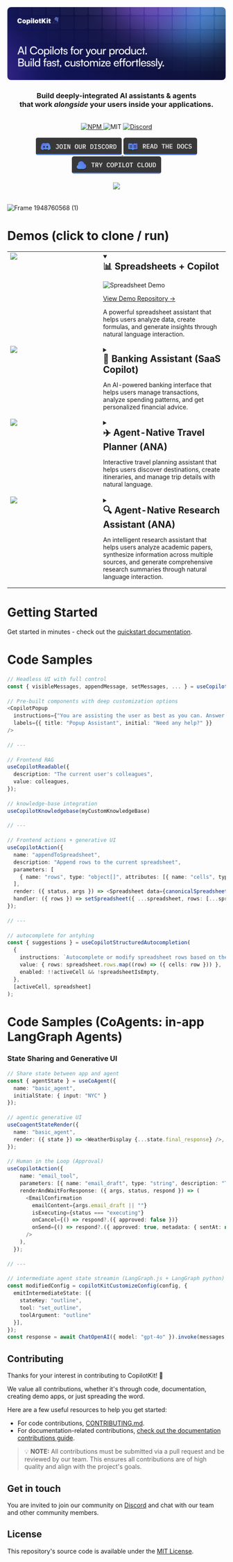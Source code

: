 <div align="center">
  <a href="https://copilotkit.ai" target="_blank">
    <img src="./assets/banner.png" alt="CopilotKit Logo">
  </a>

  <br/>

  <h3>
    Build deeply-integrated AI assistants & agents<br/>
    that work <em>alongside</em> your users inside your applications.
  </h3>
  
</div>

<br/>

<div align="center">
  <a href="https://www.npmjs.com/package/@copilotkit/react-core" target="_blank">
    <img src="https://img.shields.io/npm/v/%40copilotkit%2Freact-core?logo=npm&logoColor=%23FFFFFF&label=Version&color=%236963ff" alt="NPM">
  </a>
  <img src="https://img.shields.io/github/license/copilotkit/copilotkit?color=%236963ff&label=License" alt="MIT">
  <a href="https://discord.gg/6dffbvGU3D" target="_blank">
    <img src="https://img.shields.io/discord/1122926057641742418?logo=discord&logoColor=%23FFFFFF&label=Discord&color=%236963ff" alt="Discord">
  </a>
</div>
<br/>

<div align="center">
  <a href="https://discord.gg/6dffbvGU3D?ref=github_readme" target="_blank">
    <img src="./assets/btn_discord.png" alt="CopilotKit Discord" height="40px">
  </a>
  <a href="https://docs.copilotkit.ai?ref=github_readme" target="_blank">
    <img src="./assets/btn_docs.png" alt="CopilotKit GitHub" height="40px">
  </a>
  <a href="https://cloud.copilotkit.ai?ref=github_readme" target="_blank">
    <img src="./assets/btn_cloud.png" alt="CopilotKit GitHub" height="40px">
  </a>
  
</div>

<br/>
<div align="center">
  <a href="https://www.producthunt.com/posts/copilotkit" target="_blank">
    <img src="https://api.producthunt.com/widgets/embed-image/v1/top-post-badge.svg?post_id=428778&theme=light&period=daily">
  </a>
</div>
<br />

![Frame 1948760568 (1)](https://github.com/user-attachments/assets/0835847a-5952-4047-a117-bc532eaee7f6)



# Demos (click to clone / run)

<table>
<tr>
<td width="200" valign="top">
  <img src="https://github.com/user-attachments/assets/9c6ebced-1439-49bb-811b-1f74fe749ab5" width="200"/>
</td>
<td>
<details open>
<summary>
  <h2 style="display: inline-block; margin: 0;">📊 Spreadsheets + Copilot</h2>
</summary>

![Spreadsheet Demo](https://github.com/user-attachments/assets/0935da06-668e-41b1-806e-19a1a1574be2)

[View Demo Repository →](https://github.com/CopilotKit/demo-presentation)
</details>

A powerful spreadsheet assistant that helps users analyze data, create formulas, and generate insights through natural language interaction.
</td>
</tr>

<tr>
<td width="200" valign="top">
  <img src="https://github.com/user-attachments/assets/ecddcf4c-cfe3-45ba-848d-03f94902475f" width="200"/>
</td>
<td>
<details>
<summary>
  <h2 style="display: inline-block; margin: 0;">🏦 Banking Assistant (SaaS Copilot) </h2>
</summary>

<div align="center">
  <img src="https://github.com/user-attachments/assets/ecddcf4c-cfe3-45ba-848d-03f94902475f" width="800"/>
</div>

[View Demo Repository →](https://github.com/CopilotKit/demo-banking)
</details>

An AI-powered banking interface that helps users manage transactions, analyze spending patterns, and get personalized financial advice.
</td>
</tr>

<tr>
<td width="200" valign="top">
  <img src="https://github.com/user-attachments/assets/09dc873b-b263-40a3-8577-1414d0837510" width="200"/>
</td>
<td>
<details>
<summary>
  <h2 style="display: inline-block; margin: 0;">✈️ Agent-Native Travel Planner (ANA) </h2>
</summary>

<div align="center">
  <img src="https://github.com/user-attachments/assets/09dc873b-b263-40a3-8577-1414d0837510" width="800"/>
</div>

[View Demo Repository →](https://github.com/CopilotKit/CopilotKit/tree/main/examples/coagents-travel)
</details>

Interactive travel planning assistant that helps users discover destinations, create itineraries, and manage trip details with natural language.
</td>
</tr>

<tr>
<td width="200" valign="top">
  <img src="https://github.com/user-attachments/assets/research-assistant-demo.png" width="200"/>
</td>
<td>
<details>
<summary>
  <h2 style="display: inline-block; margin: 0;">🔍 Agent-Native Research Assistant (ANA)</h2>
</summary>

<div align="center">
  <img src="https://github.com/user-attachments/assets/research-assistant-demo.png" width="800"/>
</div>

[View Demo Repository →](https://github.com/CopilotKit/demo-research-assistant)
</details>

An intelligent research assistant that helps users analyze academic papers, synthesize information across multiple sources, and generate comprehensive research summaries through natural language interaction.
</td>
</tr>
</table>

# Getting Started
Get started in minutes - check out the [quickstart documentation](https://docs.copilotkit.ai/quickstart).

# Code Samples
```ts
// Headless UI with full control
const { visibleMessages, appendMessage, setMessages, ... } = useCopilotChat();

// Pre-built components with deep customization options
<CopilotPopup 
  instructions={"You are assisting the user as best as you can. Answer in the best way possible given the data you have."} 
  labels={{ title: "Popup Assistant", initial: "Need any help?" }} 
/>

// ---

// Frontend RAG
useCopilotReadable({
  description: "The current user's colleagues",
  value: colleagues,
});

// knowledge-base integration
useCopilotKnowledgebase(myCustomKnowledgeBase)

// ---

// Frontend actions + generative UI
useCopilotAction({
  name: "appendToSpreadsheet",
  description: "Append rows to the current spreadsheet",
  parameters: [
    { name: "rows", type: "object[]", attributes: [{ name: "cells", type: "object[]", attributes: [{ name: "value", type: "string" }] }] }
  ],
  render: ({ status, args }) => <Spreadsheet data={canonicalSpreadsheetData(args.rows)} />,
  handler: ({ rows }) => setSpreadsheet({ ...spreadsheet, rows: [...spreadsheet.rows, ...canonicalSpreadsheetData(rows)] }),
});

// ---

// autocomplete for antyhing
const { suggestions } = useCopilotStructuredAutocompletion(
  {
    instructions: `Autocomplete or modify spreadsheet rows based on the inferred user intent.`,
    value: { rows: spreadsheet.rows.map((row) => ({ cells: row })) },
    enabled: !!activeCell && !spreadsheetIsEmpty,
  },
  [activeCell, spreadsheet]
);
```

# Code Samples (CoAgents: in-app LangGraph Agents)

### State Sharing and Generative UI
```ts
// Share state between app and agent
const { agentState } = useCoAgent({ 
  name: "basic_agent", 
  initialState: { input: "NYC" } 
});

// agentic generative UI
useCoagentStateRender({
  name: "basic_agent",
  render: ({ state }) => <WeatherDisplay {...state.final_response} />,
});

// Human in the Loop (Approval)
useCopilotAction({
    name: "email_tool",
    parameters: [{ name: "email_draft", type: "string", description: "The email content", required: true }],
    renderAndWaitForResponse: ({ args, status, respond }) => (
      <EmailConfirmation
        emailContent={args.email_draft || ""}
        isExecuting={status === "executing"}
        onCancel={() => respond?.({ approved: false })}
        onSend={() => respond?.({ approved: true, metadata: { sentAt: new Date().toISOString() } })}
      />
    ),
  });

// ---

// intermediate agent state streamin (LangGraph.js + LangGraph python)
const modifiedConfig = copilotKitCustomizeConfig(config, {
  emitIntermediateState: [{ 
    stateKey: "outline", 
    tool: "set_outline", 
    toolArgument: "outline" 
  }],
});
const response = await ChatOpenAI({ model: "gpt-4o" }).invoke(messages, modifiedConfig);
```


## Contributing

Thanks for your interest in contributing to CopilotKit! 💜

We value all contributions, whether it's through code, documentation, creating demo apps, or just spreading the word.

Here are a few useful resources to help you get started:

- For code contributions, [CONTRIBUTING.md](./CONTRIBUTING.md).
- For documentation-related contributions, [check out the documentation contributions guide](https://docs.copilotkit.ai/contributing/docs-contributions?ref=github_readme).

> 💡 **NOTE:** All contributions must be submitted via a pull request and be reviewed by our team. This ensures all contributions are of high quality and align with the project's goals.

## Get in touch

You are invited to join our community on [Discord](https://discord.gg/6dffbvGU3D) and chat with our team and other community members.

## License

This repository's source code is available under the [MIT License](https://github.com/CopilotKit/CopilotKit/blob/main/LICENSE).
